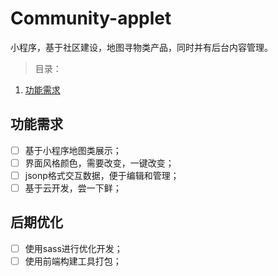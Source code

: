 # Community-applet
小程序，基于社区建设，地图寻物类产品，同时并有后台内容管理。

> 目录：

1. [功能需求](##功能需求)

## 功能需求

- [ ] 基于小程序地图类展示；
- [ ] 界面风格颜色，需要改变，一键改变；
- [ ] jsonp格式交互数据，便于编辑和管理；
- [ ] 基于云开发，尝一下鲜；

## 后期优化
- [ ] 使用sass进行优化开发；
- [ ] 使用前端构建工具打包；
